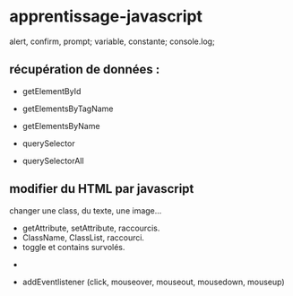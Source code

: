 # apprentissage-javascript

alert, confirm, prompt;
variable, constante;
console.log;

## récupération de données :

- getElementById
- getElementsByTagName
- getElementsByName
- querySelector

- querySelectorAll

## modifier du HTML par javascript

changer une class, du texte, une image...
- getAttribute, setAttribute, raccourcis. 
- ClassName, ClassList, raccourci. 
- toggle et contains survolés. 
+
- addEventlistener (click, mouseover, mouseout, mousedown, mouseup)
